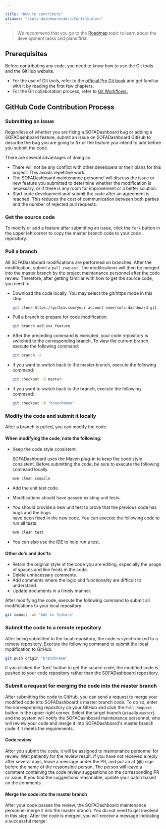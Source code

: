 ```yaml
---

title: "How to contribute"
aliases: "/sofa-dashboard/docs/Contribution"
---
```


> We recommend that you go to the [Roadmap](../roadmap) topic to learn about the development tasks and plans first.

## Prerequisites

Before contributing any code, you need to know how to use the Git tools and the GitHub website.

* For the use of Git tools, refer to the [official Pro Git book](http://git-scm.com/book/zh/v1) and get familiar with it by reading the first few chapters.
* For the Git collaboration process, refer to [Git Workflows.](http://www.ruanyifeng.com/blog/2015/12/git-workflow.html)

## GitHub Code Contribution Process

### Submitting an issue

Regardless of whether you are fixing a SOFADashboard bug or adding a SOFADashboard feature, submit an issue on SOFADashboard GitHub to describe the bug you are going to fix or the feature you intend to add before you submit the code.

There are several advantages of doing so:

* There will not be any conflict with other developers or their plans for this project. This avoids repetitive work.
* The SOFADashboard maintenance personnel will discuss the issue or new feature you submitted to determine whether the modification is necessary, or if there is any room for improvement or a better solution.
* Start code development and submit the code after an agreement is reached. This reduces the cost of communication between both parties and the number of rejected pull requests.

### Get the source code

To modify or add a feature after submitting an issue, click the `fork` button in the upper left corner to copy the master branch code to your code repository.

### Pull a branch

All SOFADashboard modifications are performed on branches. After the modification, submit a `pull request`. The modifications will then be merged into the master branch by the project maintenance personnel after the code review.
Therefore, after getting familiar with how to get the source code, you need to:

* Download the code locally. You may select the git/https mode in this step.

   ```bash
   git clone https://github.com/your account name/sofa-dashboard.git
   ```
* Pull a branch to prepare for code modification.

   ```bash
   git branch add_xxx_feature
   ```
* After the preceding command is executed, your code repository is switched to the corresponding branch. To view the current branch, execute the following command:

   ```bash
   git branch -a
   ```
* If you want to switch back to the master branch, execute the following command:

   ```bash
   git checkout -b master
   ```
* If you want to switch back to the branch, execute the following command:

   ```bash
   git checkout -b "branchName"
   ```

### Modify the code and submit it locally

After a branch is pulled, you can modify the code.

#### When modifying the code, note the following:

* Keep the code style consistent.

   SOFADashboard uses the Maven plug-in to keep the code style consistent. Before submitting the code, be sure to execute the following command locally.

   ```bash
   mvn clean compile
   ```

* Add the unit test code.

* Modifications should have passed existing unit tests.

* You should provide a new unit test to prove that the previous code has bugs and the bugs<br /> have been fixed in the new code. You can execute the following code to run all tests:

   ```bash
   mvn clean test
   ```

* You can also use the IDE to help run a test.

#### Other do's and don'ts

* Retain the original style of the code you are editing, especially the usage of spaces and line feeds in the code.
* Delete unnecessary comments.
* Add comments where the logic and functionality are difficult to understand.
* Update documents in a timely manner.

After modifying the code, execute the following command to submit all modifications to your local repository:

```bash
git commit -am 'Add xx feature'
```

### Submit the code to a remote repository

After being submitted to the local repository, the code is synchronized to a remote repository. Execute the following command to submit the local modification to GitHub:

```bash
git push origin "branchname"
```

If you clicked the 'fork' button to get the source code, the modified code is pushed to your code repository rather than the SOFADashboard repository.

### Submit a request for merging the code into the master branch

After submitting the code to GitHub, you can send a request to merge your modified code into SOFADashboard's master branch code. To do so, enter the corresponding repository on your GitHub and click the `Pull Request` button in the upper right corner. Select the target branch (usually `master`), and the system will notify the SOFADashboard maintenance personnel, who will review your code and merge it into SOFADashboard's master branch code if it meets the requirements.

#### Code review

After you submit the code, it will be assigned to maintenance personnel for review. Wait patiently for the review result. If you have not received a reply after several days, leave a message under the PR, and put an at (@) sign before the name of the responsible person.
The person will leave a comment containing the code review suggestions on the corresponding PR or issue. If you find the suggestions reasonable, update your patch based on the comments.

#### Merge the code into the master branch

After your code passes the review, the SOFADashboard maintenance personnel merge it into the master branch. You do not need to get involved in this step. After the code is merged, you will receive a message indicating a successful merge.

